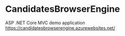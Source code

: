 # CandidatesBrowserEngine
ASP .NET Core MVC demo application 
https://candidatesbrowserengine.azurewebsites.net/
